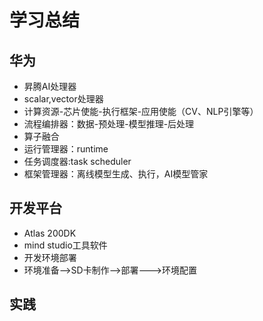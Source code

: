 # 学习总结

## 华为
- 昇腾AI处理器
- scalar,vector处理器
- 计算资源-芯片使能-执行框架-应用使能（CV、NLP引擎等）
- 流程编排器：数据-预处理-模型推理-后处理
- 算子融合
- 运行管理器：runtime
- 任务调度器:task scheduler
- 框架管理器：离线模型生成、执行，AI模型管家


## 开发平台
- Atlas 200DK
- mind studio工具软件
- 开发环境部署
- 环境准备-->SD卡制作-->部署--->环境配置

## 实践

